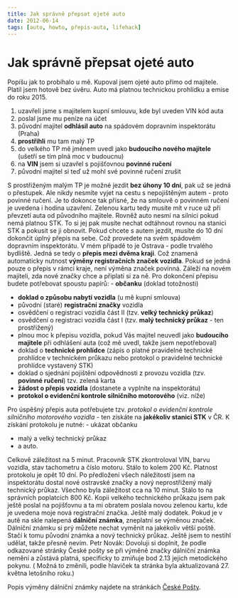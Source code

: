 ```yaml
---
title: Jak správně přepsat ojeté auto
date: 2012-06-14
tags: [auto, howto, přepis-auta, lifehack]
---
```


# Jak správně přepsat ojeté auto

Popíšu jak to probíhalo u mě. Kupoval jsem ojeté auto přímo od majitele. Platil jsem hotově bez úvěru. 
Auto má platnou technickou prohlídku a emise do roku 2015.

1. uzavřeli jsme s majitelem kupní smlouvu, kde byl uveden VIN kód auta
2. poslal jsme mu peníze na účet
3. původní majitel **odhlásil auto** na spádovém dopravním inspektorátu (Praha)
4. **prostřihli** mu tam malý TP
5. do velkého TP mě jménem uvedl jako **budoucího nového majitele** (ušetří se tím plná moc v budoucnu)
6. na **VIN** jsem si uzavřel s pojišťovnou **povinné ručení**
7. původní majitel si teď už mohl své povinné ručení zrušit


S prostřiženým malým TP je možné jezdit **bez úhony 10 dní**, pak už se jedná o přestupek. Ale nikdy nesmíte vyjet na cestu s
nepojištěným autem - proto povinné ručení. Je to dokonce tak přísné, že na smlouvě o povinném ručení je uvedena i hodina 
uzavření. Zelenou kartu tedy musíte mít v ruce už při převzetí auta od původního majitele. Rovněž auto nesmí na silnici
pokud nemá platnou STK. To si jej pak musíte nechat odtáhnout rovnou na stanici STK a pokusit se ji obnovit.
Pokud chcete s autem jezdit, musíte do 10 dní dokončit úplný přepis na sebe. Což provedete na svém spádovém dopravním 
inspektorátu. V mém případě to je Ostrava - podle trvalého bydliště. Jedná se tedy o **přepis mezi dvěma kraji**. 
Což znamená automaticky nutnost **výměny registračních značek vozidla**. Pokud se jedná pouze o přepis v rámci kraje, 
není výměna značek povinná. Záleží na novém majiteli, zda nové značky chce a připlatí si za ně. Pro dokončení přepisu 
budete potřebovat spoustu papírů: - **občanku** (doklad totožnosti)

- **doklad o způsobu nabytí vozidla** (u mě kupní smlouva)
- původní (staré) **registrační značky** vozidla
- osvědčení o registraci vozidla část II (tzv. **velký technický průkaz**)
- osvědčení o registraci vozidla část I (tzv. **malý technický průkaz** - ten prostřižený)
- plnou moc k přepisu vozidla, pokud Vás majitel neuvedl jako **budoucího majitele** při odhlášení auta (což mě uvedl, takže jsem nepotřeboval)
- doklad o **technické prohlídce** (zápis o platné pravidelné technické prohlídce v technickém průkazu nebo protokol o pravidelné technické prohlídce vystavený STK)
- doklad o sjednání pojištění odpovědnosti z provozu vozidla (tzv. **povinné ručení**) tzv. zelená karta
- **žádost o přepis vozidla** (dostanete a vyplníte na inspektorátu)
- **protokol o evidenční kontrole silničního motorového** (viz. níže)

Pro úspěšný přepis auta potřebujete tzv. *protokol o evidenční kontrole silničního motorového vozidla* - 
ten získáte na **jakékoliv stanici STK** v ČR. K získání protokolu je nutné: - ukázat občanku

- malý a velký technický průkaz
- a auto.

Celkově záležitost na 5 minut. Pracovník STK zkontroloval VIN, barvu vozidla, stav tachometru a číslo motoru. 
Stálo to kolem 200 Kč. Platnost protokolu je opět 10 dní. Po předložení všech náležitostí jsem 
na inspektorátu dostal nové ostravské značky a nový neprostřižený malý technický průkaz.
Všechno byla záležitost cca na 10 minut. Stálo to na správních poplatcích 800 Kč. Kopii velkého 
technického průkazu jsem pak ještě poslal na pojišťovnu a ta mi obratem poslala novou zelenou kartu, 
kde je uvedena moje nová registrační značka. Ještě malý dodatek. 
Pokud je v autě na skle nalepená **dálniční známka**, zneplatní se výměnou značek. 
Dálniční známku si prý můžete nechat vyměnit na jakékoliv větší poště. Stačí k tomu původní známka 
a nový technický průkaz. Ještě jsem to nestihl udělat, takže přesně nevím. 
Petr Novák: Dovoluji si doplnit, že podle odkazované stránky České pošty se při výměně značky 
dálniční známka nemění a zůstává platná, specificky to zmiňuje bod 2.13 jejich metodického pokynu. (
Možná to změnili, podle hlaviček ta stránka byla aktualizovaná 27. května letošního roku.)

Popis výměny dálniční známky najdete na stránkách [České Pošty](http://www.ceskaposta.cz/cz/sluzby/prodej-na-postach/default.htm).
